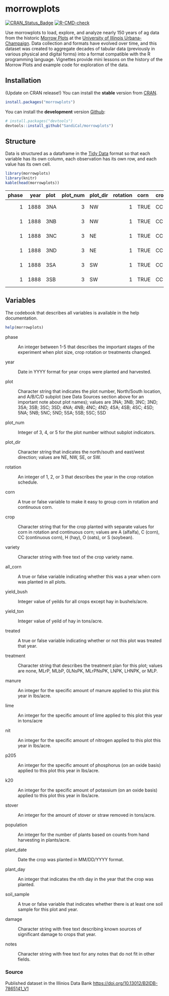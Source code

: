 
<!-- README.md is generated from README.Rmd. Please edit that file -->

# morrowplots

<!-- badges: start -->

[![CRAN_Status_Badge](http://www.r-pkg.org/badges/version/TBD)](https://cran.r-project.org/package=morrowplots)
[![R-CMD-check](https://github.com/SandiCal/morrowplots/actions/workflows/R-CMD-check.yaml/badge.svg)](https://github.com/SandiCal/morrowplots/actions/workflows/R-CMD-check.yaml)
<!-- badges: end -->

Use morrowplots to load, explore, and analyze nearly 150 years of ag
data from the historic [Morrow
Plots](https://aces.illinois.edu/research/history/morrow-plots) at the
[University of Illinois Urbana-Champaign](https://illinois.edu/). Data
collection and formats have evolved over time, and this dataset was
created to aggregate decades of tabular data (previously in various
physical and digital forms) into a format compatible with the R
programming language. Vignettes provide mini lessons on the history of
the Morrow Plots and example code for exploration of the data.

## Installation

(Update on CRAN release!) You can install the **stable** version from
[CRAN](https://cran.r-project.org/package=morrowplots).

``` r
install.packages("morrowplots")
```

You can install the **development** version
[Github](https://github.com/SandiCal/morrowplots):

``` r
# install.packages("devtools")
devtools::install_github("SandiCal/morrowplots")
```

## Structure

Data is structured as a dataframe in the [Tidy
Data](https://vita.had.co.nz/papers/tidy-data.pdf) format so that each
variable has its own column, each observation has its own row, and each
value has its own cell.

``` r
library(morrowplots)
library(knitr)
kable(head(morrowplots))
```

| phase | year | plot | plot_num | plot_dir | rotation | corn | crop | variety      | all_corn | yield_bush | yield_ton | treated | treatment | manure | lime | nit | p205 | k20 | stover | population | plant_date | plant_day | soil_sample | damage | notes |
|------:|-----:|:-----|---------:|:---------|---------:|:-----|:-----|:-------------|:---------|-----------:|----------:|:--------|:----------|-------:|-----:|----:|-----:|----:|-------:|-----------:|:-----------|----------:|:------------|:-------|:------|
|     1 | 1888 | 3NA  |        3 | NW       |        1 | TRUE | CC   | Burr’s White | FALSE    |       54.3 |        NA | FALSE   | none      |     NA |   NA |  NA |   NA |  NA |     NA |         NA | 1888-05-04 |       125 | FALSE       | NA     | NA    |
|     1 | 1888 | 3NB  |        3 | NW       |        1 | TRUE | CC   | Burr’s White | FALSE    |       54.3 |        NA | FALSE   | none      |     NA |   NA |  NA |   NA |  NA |     NA |         NA | 1888-05-04 |       125 | FALSE       | NA     | NA    |
|     1 | 1888 | 3NC  |        3 | NE       |        1 | TRUE | CC   | Burr’s White | FALSE    |       54.3 |        NA | FALSE   | none      |     NA |   NA |  NA |   NA |  NA |     NA |         NA | 1888-05-04 |       125 | FALSE       | NA     | NA    |
|     1 | 1888 | 3ND  |        3 | NE       |        1 | TRUE | CC   | Burr’s White | FALSE    |       54.3 |        NA | FALSE   | none      |     NA |   NA |  NA |   NA |  NA |     NA |         NA | 1888-05-04 |       125 | FALSE       | NA     | NA    |
|     1 | 1888 | 3SA  |        3 | SW       |        1 | TRUE | CC   | Burr’s White | FALSE    |       54.3 |        NA | FALSE   | none      |     NA |   NA |  NA |   NA |  NA |     NA |         NA | 1888-05-04 |       125 | FALSE       | NA     | NA    |
|     1 | 1888 | 3SB  |        3 | SW       |        1 | TRUE | CC   | Burr’s White | FALSE    |       54.3 |        NA | FALSE   | none      |     NA |   NA |  NA |   NA |  NA |     NA |         NA | 1888-05-04 |       125 | FALSE       | NA     | NA    |

## Variables

The codebook that describes all variables is available in the help
documentation.

``` r
help(morrowplots)
```

<dl>
<dt>
phase
</dt>
<dd>
<p>
An integer between 1-5 that describes the important stages of the
experiment when plot size, crop rotation or treatments changed.
</p>
</dd>
<dt>
year
</dt>
<dd>
<p>
Date in YYYY format for year crops were planted and harvested.
</p>
</dd>
<dt>
plot
</dt>
<dd>
<p>
Character string that indicates the plot number, North/South location,
and A/B/C/D subplot (see Data Sources section above for an important
note about plot names); values are 3NA; 3NB; 3NC; 3ND; 3SA; 3SB; 3SC;
3SD; 4NA; 4NB; 4NC; 4ND; 4SA; 4SB; 4SC; 4SD; 5NA; 5NB; 5NC; 5ND; 5SA;
5SB; 5SC; 5SD
</p>
</dd>
<dt>
plot_num
</dt>
<dd>
<p>
Integer of 3, 4, or 5 for the plot number without subplot indicators.
</p>
</dd>
<dt>
plot_dir
</dt>
<dd>
<p>
Character string that indicates the north/south and east/west direction;
values are NE, NW, SE, or SW.
</p>
</dd>
<dt>
rotation
</dt>
<dd>
<p>
An integer of 1, 2, or 3 that describes the year in the crop rotation
schedule.
</p>
</dd>
<dt>
corn
</dt>
<dd>
<p>
A true or false variable to make it easy to group corn in rotation and
continuous corn.
</p>
</dd>
<dt>
crop
</dt>
<dd>
<p>
Character string that for the crop planted with separate values for corn
in rotation and continuous corn; values are A (alfalfa), C (corn), CC
(continuous corn), H (hay), O (oats), or S (soybean).
</p>
</dd>
<dt>
variety
</dt>
<dd>
<p>
Character string with free text of the crop variety name.
</p>
</dd>
<dt>
all_corn
</dt>
<dd>
<p>
A true or false variable indicating whether this was a year when corn
was planted in all plots.
</p>
</dd>
<dt>
yield_bush
</dt>
<dd>
<p>
Integer value of yeilds for all crops except hay in bushels/acre.
</p>
</dd>
<dt>
yield_ton
</dt>
<dd>
<p>
Integer value of yeild of hay in tons/acre.
</p>
</dd>
<dt>
treated
</dt>
<dd>
<p>
A true or false variable indicating whether or not this plot was treated
that year.
</p>
</dd>
<dt>
treatment
</dt>
<dd>
<p>
Character string that describes the treatment plan for this plot; values
are none, MLrP, MLbP, 0LNsPK, MLrPNsPK, LNPK, LHNPK, or MLP.
</p>
</dd>
<dt>
manure
</dt>
<dd>
<p>
An integer for the specific amount of manure applied to this plot this
year in lbs/acre.
</p>
</dd>
<dt>
lime
</dt>
<dd>
<p>
An integer for the specific amount of lime applied to this plot this
year in tons/acre
</p>
</dd>
<dt>
nit
</dt>
<dd>
<p>
An integer for the specific amount of nitrogen applied to this plot this
year in lbs/acre.
</p>
</dd>
<dt>
p205
</dt>
<dd>
<p>
An integer for the specific amount of phosphorus (on an oxide basis)
applied to this plot this year in lbs/acre.
</p>
</dd>
<dt>
k20
</dt>
<dd>
<p>
An integer for the specific amount of potassium (on an oxide basis)
applied to this plot this year in lbs/acre.
</p>
</dd>
<dt>
stover
</dt>
<dd>
<p>
An integer for the amount of stover or straw removed in tons/acre.
</p>
</dd>
<dt>
population
</dt>
<dd>
<p>
An integer for the number of plants based on counts from hand harvesting
in plants/acre.
</p>
</dd>
<dt>
plant_date
</dt>
<dd>
<p>
Date the crop was planted in MM/DD/YYYY format.
</p>
</dd>
<dt>
plant_day
</dt>
<dd>
<p>
An integer that indicates the nth day in the year that the crop was
planted.
</p>
</dd>
<dt>
soil_sample
</dt>
<dd>
<p>
A true or false variable that indicates whether there is at least one
soil sample for this plot and year.
</p>
</dd>
<dt>
damage
</dt>
<dd>
<p>
Character string with free text describing known sources of significant
damage to crops that year.
</p>
</dd>
<dt>
notes
</dt>
<dd>
<p>
Character string with free text for any notes that do not fit in other
fields.
</p>
</dd>
</dl>
<h3>
Source
</h3>
<p>
Published dataset in the Illinios Data Bank
<a href="https://doi.org/10.13012/B2IDB-7865141_V1">https://doi.org/10.13012/B2IDB-7865141_V1</a>
</p>
